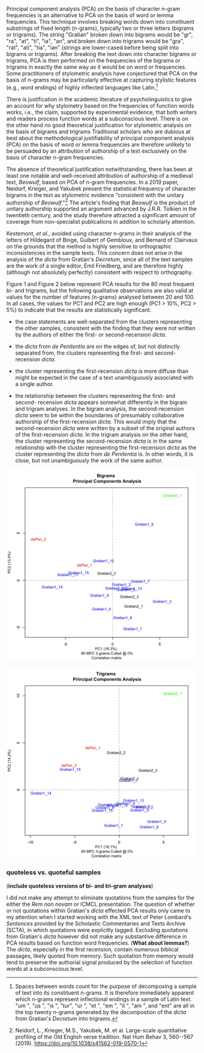 Principal component analysis (PCA) on the basis of character n-gram
frequencies is an alternative to PCA on the basis of word or lemma
frequencies. This technique involves breaking words down into
constituent substrings of fixed length (n-grams), typically two or three
letters (bigrams or trigrams). The string \"Gratian\" broken down into
bigrams would be \"gr\", \"ra\", \"at\", \"ti\", \"ia\", \"an\", and
broken down into trigrams would be \"gra\", \"rat\", \"ati\", \"tia\",
\"ian\" (strings are lower-cased before being split into bigrams or
trigrams). After breaking the text down into character bigrams or
trigrams, PCA is then performed on the frequencies of the bigrams or
trigrams in exactly the same way as it would be on word or frequencies.
Some practitioners of stylometric analysis have conjectured that PCA on
the basis of n-grams may be particularly effective at capturing
stylistic features (e.g., word endings) of highly inflected languages
like Latin.[^1]

There is justification in the academic literature of psycholinguistics
to give an account for why stylometry based on the frequencies of
function words works, i.e., the claim, supported by experimental
evidence, that both writers and readers process function words at a
subconscious level. There is on the other hand no good theoretical
justification for stylometric analysis on the basis of bigrams and
trigrams Traditional scholars who are dubious at best about the
methodological justifiability of principal component analysis (PCA) on
the basis of word or lemma frequencies are therefore unlikely to be
persuaded by an attribution of authorship of a text exclusively on the
basis of character n-gram frequencies.

The absence of theoretical justification notwithstanding, there has been
at least one notable and well-received attribution of authorship of a
medieval text, *Beowulf*, based on PCA of n-gram frequencies. In a 2019
paper, Neidorf, Krieger, and Yakubek present the statistical frequency
of character bigrams in the text as stylometric evidence \"consistent
with the unitary authorship of *Beowulf*.\"[^2] The article\'s finding
that *Beowulf* is the product of unitary authorship supported an
argument advanced by J.R.R. Tolkien in the twentieth century, and the
study therefore attracted a significant amount of coverage from
non-specialist publications in addition to scholarly attention.

Kestemont, *et al.*, avoided using character n-grams in their analysis
of the letters of Hildegard of Binge, Guibert of Gembloux, and Bernard
of Clairvaux on the grounds that the method is highly sensitive to
orthographic inconsistencies in the sample texts. This concern does not
arise in the analysis of the *dicta* from Gratian\'s *Decretum*, since
all of the text samples are the work of a single editor, Emil Friedberg,
and are therefore highly (although not absolutely perfectly) consistent
with respect to orthography.

Figure 1 and Figure 2 below represent PCA results for the 80 most
frequent bi- and trigrams, but the following qualitative observations
are also valid at values for the number of features (n-grams) analysed
between 20 and 100. In all cases, the values for PC1 and PC2 are high
enough (PC1 \> 10%, PC2 \> 5%) to indicate that the results are
statistically significant.

-   the case statements are well-separated from the clusters
    representing the other samples, consistent with the finding that
    they were not written by the authors of either the first- or
    second-recension *dicta*.

-   the *dicta* from *de Penitentia* are on the edges of, but not
    distinctly separated from, the clusters representing the first- and
    second-recension *dicta*.

-   the cluster representing the first-recension *dicta* is more diffuse
    than might be expected in the case of a text unambiguously
    associated with a single author.

-   the relationship between the clusters representing the first- and
    second- recension *dicta* appears somewhat differently in the bigram
    and trigram analyses. In the bigram analysis, the second-recension
    *dicta* seem to be within the boundaries of presumably collaborative
    authorship of the first-recension *dicta*. This would imply that the
    second-recension *dicta* were written by a subset of the original
    authors of the first-recension *dicta*. In the trigram analysis on
    the other hand, the cluster representing the second-recension
    *dicta* is in the same relationship with the cluster representing
    the first-recension *dicta* as the cluster representing the *dicta*
    from *de Penitentia* is. In other words, it is close, but not
    unambiguously the work of the same author.

![Figure 1 updated 12 Apr 2020](JPGs/bigrams_001.jpg)

![Figure 2 updated 12 Apr 2020](JPGs/trigrams_001.jpg)

### quoteless vs. quoteful samples

(**include quoteless versions of bi- and tri-gram analyses**)

I did not make any attempt to eliminate quotations from the samples for
the either the *Rem non novam* or ICMCL presentation. The question of
whether or not quotations within Gratian\'s *dicta* effected PCA results
only came to my attention when I started working with the XML text of
Peter Lombard\'s *Sentences* provided by the Scholastic Commentaries and
Texts Archive (SCTA), in which quotations were explicitly tagged.
Excluding quotations from Gratian\'s *dicta* however did not make any
substantive difference in PCA results based on function word
frequencies. (**What about lemmas?**) The *dicta*, especially in the
first recension, contain numerous biblical passages, likely quoted from
memory. Such quotation from memory would tend to preserve the authorial
signal produced by the selection of function words at a subconscious
level.

[^1]: Spaces between words count for the purpose of decomposing a sample
    of text into its constituent n-grams. It is therefore immediately
    apparent which n-grams represent inflectional endings in a sample of
    Latin text. \"um \", \"us \", \"is \", \"tur\", \"ur \", \"et \",
    \"em \", \"it \", \"am \", and \"ent\" are all in the top twenty
    n-grams generated by the decompostion of the *dicta* from Gratian\'s
    *Decretum* into trigrams.

[^2]: Neidorf, L., Krieger, M.S., Yakubek, M. et al. Large-scale
    quantitative profiling of the Old English verse tradition. Nat Hum
    Behav 3, 560--567 (2019). https://doi.org/10.1038/s41562-019-0570-1
